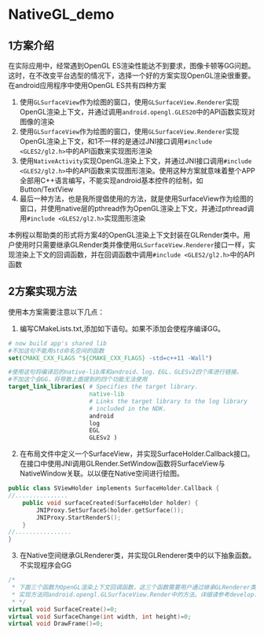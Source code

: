 # NativeGL_demo

## 1方案介绍
在实际应用中，经常遇到OpenGL ES渲染性能达不到要求，图像卡顿等GG问题。这时，在不改变平台选型的情况下，选择一个好的方案实现OpenGL渲染很重要。
在android应用程序中使用OpenGL ES共有四种方案
1. 使用`GLSurfaceView`作为绘图的窗口，使用`GLSurfaceView.Renderer`实现OpenGL渲染上下文，并通过调用`android.opengl.GLES20`中的API函数实现对图像的渲染
2. 使用`GLSurfaceView`作为绘图的窗口，使用`GLSurfaceView.Renderer`实现OpenGL渲染上下文，和1不一样的是通过JNI接口调用`#include <GLES2/gl2.h>`中的API函数来实现图形渲染
3. 使用`NativeActivity`实现OpenGL渲染上下文，并通过JNI接口调用`#include <GLES2/gl2.h>`中的API函数来实现图形渲染。使用这种方案就意味着整个APP全部用C++语言编写，不能实现android基本控件的绘制，如Button/TextView
4. 最后一种方法，也是我所提倡使用的方法，就是使用SurfaceView作为绘图的窗口，并使用native层的pthread作为OpenGL渲染上下文，并通过pthread调用`#include <GLES2/gl2.h>`实现图形渲染

本例程以帮助类的形式将方案4的OpenGL渲染上下文封装在GLRender类中。用户使用时只需要继承GLRender类并像使用`GLSurfaceView.Renderer`接口一样，实现渲染上下文的回调函数，并在回调函数中调用`#include <GLES2/gl2.h>`中的API函数

## 2方案实现方法

使用本方案需要注意以下几点：
1. 编写CMakeLists.txt,添加如下语句。如果不添加会使程序编译GG。
``` cmake
# now build app's shared lib
#不加这句不能用std命名空间的函数
set(CMAKE_CXX_FLAGS "${CMAKE_CXX_FLAGS} -std=c++11 -Wall")

#使用这句将编译后的native-lib库和android、log、EGL、GLESv2四个库进行链接。
#不加这个会GG，将导致上面提到的四个功能无法使用
target_link_libraries( # Specifies the target library.
                       native-lib
                       # Links the target library to the log library
                       # included in the NDK.
                       android
                       log
                       EGL
                       GLESv2 )
```
2. 在布局文件中定义一个SurfaceView，并实现SurfaceHolder.Callback接口。在接口中使用JNI调用GLRender.SetWindow函数将SurfaceView与NativeWindow关联。以以便在Native空间进行绘图。
``` c++
public class SViewHolder implements SurfaceHolder.Callback {
//...............
    public void surfaceCreated(SurfaceHolder holder) {
        JNIProxy.SetSurfaceS(holder.getSurface());
        JNIProxy.StartRenderS();
    }
//................
}
```
3. 在Native空间继承GLRenderer类，并实现GLRenderer类中的以下抽象函数。不实现程序会GG
``` c++
/*
 * 下面三个函数为OpenGL渲染上下文回调函数，这三个函数需要用户通过继承GLRenderer类的方法来实现
 * 实现方法同android.opengl.GLSurfaceView.Render中的方法。详细请参考develop.google
 * */
virtual void SurfaceCreate()=0;
virtual void SurfaceChange(int width, int height)=0;
virtual void DrawFrame()=0;
```
